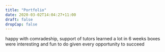 ```yaml
---
title: "Portfolio"
date: 2020-03-02T14:04:27+11:00
draft: false
dropCap: false
---
```

happy with comradeship, support of tutors
learned a lot in 6 weeks
boxes were interesting and fun to do
given every opportunity to succeed